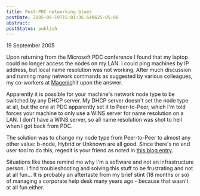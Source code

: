 ```yaml
---
title: Post-PDC networking blues
postDate: 2005-09-19T15:01:36.640625-05:00
abstract: 
postStatus: publish
---
```

19 September 2005

Upon returning from the Microsoft PDC conference I found that my laptop could no longer access the nodes on my LAN. I could ping machines by IP address, but local name resolution was not working. After much discussion and running many network commands as suggested by various colleagues, my co-workers at [Magenic](http://www.magenic.com)hit upon the answer.

Apparently it is possible for your machine's network node type to be switched by any DHCP server. My DHCP server doesn't set the node type at all, but the one at PDC apparently set it to Peer-to-Peer, which I'm told forces your machine to only use a WINS server for name resolution on a LAN. I don't have a WINS server, so all name resolution was shot to hell when I got back from PDC.

The solution was to change my node type from Peer-to-Peer to almost any other value: b-node, Hybrid or Unknown are all good. Since there's no end user tool to do this, regedit is your friend as noted in [this blog entry](http://www.h2co3.com/blog/archives/000011.html).

Situations like these remind me why I'm a software and not an infrastructure person. I find troubleshooting and solving this stuff to be frustrating and not at all fun... It is probably an aftertaste from my brief stint (18 months or so) of managing a corporate help desk many years ago - because that wasn't at all fun either.
